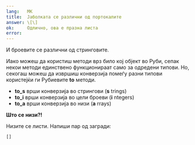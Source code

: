 ```yaml
---
lang:   MK
title:  Јаболката се различни од портокалите
answer: \[\]
ok:     Одлично, ова е празна листа
error:
---
```


И броевите се различни од стринговите.

Иако можеш да користиш методи врз било кој објект во Руби, сепак некои методи единствено функционираат само за одредени типови.
Но, секогаш можеш да извршиш конверзија помеѓу разни типови користејќи ги Рубиевите **to** методи.

- __to_s__ врши конверзија во стрингови (__s__ trings)
- __to_i__ врши конверзија во цели броеви (__i__  ntegers)
- __to_a__ врши конверзија во низи (__a__ rrays)

__Што се низи?!__

Низите се листи. Напиши пар од загради:

    []
